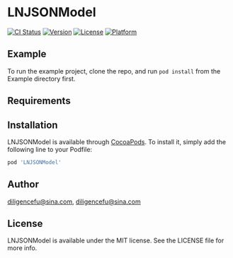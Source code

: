 # LNJSONModel

[![CI Status](https://img.shields.io/travis/diligencefu@sina.com/LNJSONModel.svg?style=flat)](https://travis-ci.org/diligencefu@sina.com/LNJSONModel)
[![Version](https://img.shields.io/cocoapods/v/LNJSONModel.svg?style=flat)](https://cocoapods.org/pods/LNJSONModel)
[![License](https://img.shields.io/cocoapods/l/LNJSONModel.svg?style=flat)](https://cocoapods.org/pods/LNJSONModel)
[![Platform](https://img.shields.io/cocoapods/p/LNJSONModel.svg?style=flat)](https://cocoapods.org/pods/LNJSONModel)

## Example

To run the example project, clone the repo, and run `pod install` from the Example directory first.

## Requirements

## Installation

LNJSONModel is available through [CocoaPods](https://cocoapods.org). To install
it, simply add the following line to your Podfile:

```ruby
pod 'LNJSONModel'
```

## Author

diligencefu@sina.com, diligencefu@sina.com

## License

LNJSONModel is available under the MIT license. See the LICENSE file for more info.
